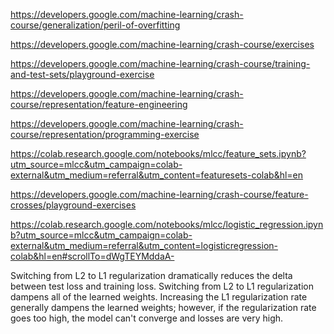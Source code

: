 https://developers.google.com/machine-learning/crash-course/generalization/peril-of-overfitting

https://developers.google.com/machine-learning/crash-course/exercises

https://developers.google.com/machine-learning/crash-course/training-and-test-sets/playground-exercise

https://developers.google.com/machine-learning/crash-course/representation/feature-engineering

https://developers.google.com/machine-learning/crash-course/representation/programming-exercise

https://colab.research.google.com/notebooks/mlcc/feature_sets.ipynb?utm_source=mlcc&utm_campaign=colab-external&utm_medium=referral&utm_content=featuresets-colab&hl=en

https://developers.google.com/machine-learning/crash-course/feature-crosses/playground-exercises

https://colab.research.google.com/notebooks/mlcc/logistic_regression.ipynb?utm_source=mlcc&utm_campaign=colab-external&utm_medium=referral&utm_content=logisticregression-colab&hl=en#scrollTo=dWgTEYMddaA-



Switching from L2 to L1 regularization dramatically reduces the delta between test loss and training loss.
Switching from L2 to L1 regularization dampens all of the learned weights.
Increasing the L1 regularization rate generally dampens the learned weights; however, if the regularization rate goes too high, the model can't converge and losses are very high.
